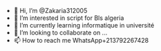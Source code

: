 - 👋 Hi, I’m @Zakaria312005
- 👀 I’m interested in script for Bls algeria
- 🌱 I’m currently learning informatique in université 
- 💞️ I’m looking to collaborate on ...
- 📫 How to reach me WhatsApp+213792267428

<!---
Zakaria312005/Zakaria312005 is a ✨ special ✨ repository because its `README.md` (this file) appears on your GitHub profile.
You can click the Preview link to take a look at your changes.
--->
